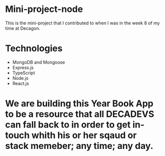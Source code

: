 # Mini-project-node
This is the mini-project that I contributed to when I was in the week 8 of my time at Decagon.

# Technologies
 *  MongoDB and Mongoose
 * Express.js
 * TypeScript
 * Node.js
* React.js

# We are building this Year Book App to be a resource that all DECADEVS can fall back to in order to get in-touch whith his or her sqaud or stack memeber; any time; any day.
